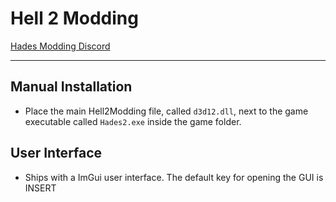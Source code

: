 # Hell 2 Modding

[Hades Modding Discord](https://discord.gg/VjS57cszMq)

---

## Manual Installation

- Place the main Hell2Modding file, called `d3d12.dll`, next to the game executable called `Hades2.exe` inside the game folder.

## User Interface

- Ships with a ImGui user interface. The default key for opening the GUI is INSERT

